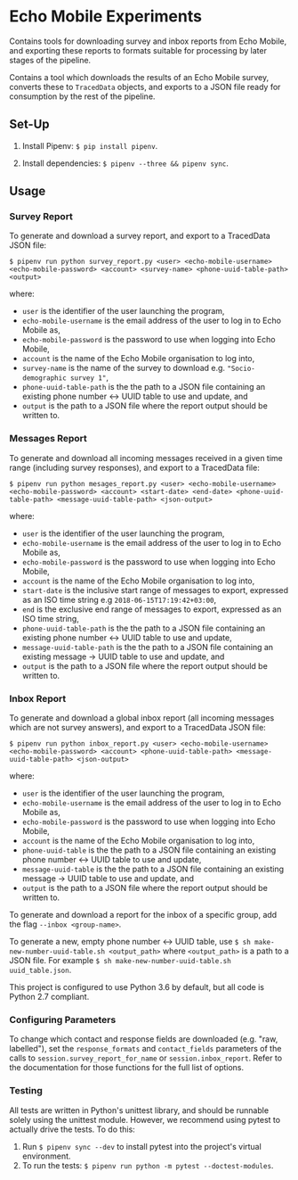 # Echo Mobile Experiments
Contains tools for downloading survey and inbox reports from Echo Mobile, and exporting these reports to formats
suitable for processing by later stages of the pipeline.

Contains a tool which downloads the results of an Echo Mobile survey, converts these to `TracedData` objects, and 
exports to a JSON file ready for consumption by the rest of the pipeline.

## Set-Up
1. Install Pipenv: `$ pip install pipenv`.

1. Install dependencies: `$ pipenv --three && pipenv sync`.

## Usage
### Survey Report
To generate and download a survey report, and export to a TracedData JSON file:
```
$ pipenv run python survey_report.py <user> <echo-mobile-username> <echo-mobile-password> <account> <survey-name> <phone-uuid-table-path> <output>
```
where:
- `user` is the identifier of the user launching the program,
- `echo-mobile-username` is the email address of the user to log in to Echo Mobile as,
- `echo-mobile-password` is the password to use when logging into Echo Mobile,
- `account` is the name of the Echo Mobile organisation to log into,
- `survey-name` is the name of the survey to download e.g. `"Socio-demographic survey 1"`,
- `phone-uuid-table-path` is the the path to a JSON file containing an existing phone number <-> UUID table to use and update, and
- `output` is the path to a JSON file where the report output should be written to.

### Messages Report
To generate and download all incoming messages received in a given time range (including survey responses), 
and export to a TracedData file:
```
$ pipenv run python mesages_report.py <user> <echo-mobile-username> <echo-mobile-password> <account> <start-date> <end-date> <phone-uuid-table-path> <message-uuid-table-path> <json-output>
```
where:
- `user` is the identifier of the user launching the program,
- `echo-mobile-username` is the email address of the user to log in to Echo Mobile as,
- `echo-mobile-password` is the password to use when logging into Echo Mobile,
- `account` is the name of the Echo Mobile organisation to log into,
- `start-date` is the inclusive start range of messages to export, expressed as an ISO time string e.g `2018-06-15T17:19:42+03:00`,
- `end` is the exclusive end range of messages to export, expressed as an ISO time string,
- `phone-uuid-table-path` is the the path to a JSON file containing an existing phone number <-> UUID table to use and update,
- `message-uuid-table-path` is the the path to a JSON file containing an existing message -> UUID table to use and update, and
- `output` is the path to a JSON file where the report output should be written to.
    
### Inbox Report
To generate and download a global inbox report (all incoming messages which are not survey answers),
and export to a TracedData JSON file:
```
$ pipenv run python inbox_report.py <user> <echo-mobile-username> <echo-mobile-password> <account> <phone-uuid-table-path> <message-uuid-table-path> <json-output>
```
where:
- `user` is the identifier of the user launching the program,
- `echo-mobile-username` is the email address of the user to log in to Echo Mobile as,
- `echo-mobile-password` is the password to use when logging into Echo Mobile,
- `account` is the name of the Echo Mobile organisation to log into,
- `phone-uuid-table` is the the path to a JSON file containing an existing phone number <-> UUID table to use and update,
- `message-uuid-table` is the the path to a JSON file containing an existing message -> UUID table to use and update, and
- `output` is the path to a JSON file where the report output should be written to.

To generate and download a report for the inbox of a specific group, add the flag `--inbox <group-name>`.

To generate a new, empty phone number <-> UUID table, use
`$ sh make-new-number-uuid-table.sh <output_path>` where `<output_path>` is a path to a JSON file.
For example `$ sh make-new-number-uuid-table.sh uuid_table.json`.
   
This project is configured to use Python 3.6 by default, but all code is Python 2.7 compliant.

### Configuring Parameters
To change which contact and response fields are downloaded (e.g. "raw, labelled"),
set the `response_formats` and `contact_fields` parameters of the calls
to `session.survey_report_for_name` or `session.inbox_report`.
Refer to the documentation for those functions for the full
list of options.

### Testing
All tests are written in Python's unittest library, and should be runnable solely using the unittest module. However, we recommend using pytest to actually drive the tests. To do this:

1. Run `$ pipenv sync --dev` to install pytest into the project's virtual environment.
2. To run the tests: `$ pipenv run python -m pytest --doctest-modules`.

